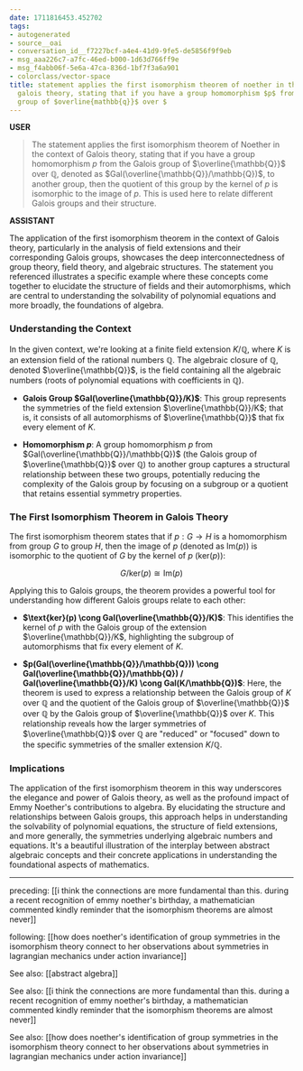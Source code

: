 ```yaml
---
date: 1711816453.452702
tags:
- autogenerated
- source__oai
- conversation_id__f7227bcf-a4e4-41d9-9fe5-de5856f9f9eb
- msg_aaa226c7-a7fc-46ed-b000-1d63d766ff9e
- msg_f4abb06f-5e6a-47ca-836d-1bf7f3a6a901
- colorclass/vector-space
title: statement applies the first isomorphism theorem of noether in the context of
  galois theory, stating that if you have a group homomorphism $p$ from the galois
  group of $overline{mathbb{q}}$ over $
---
```


**USER**

> The statement applies the first isomorphism theorem of Noether in the context of Galois theory, stating that if you have a group homomorphism $p$ from the Galois group of $\overline{\mathbb{Q}}$ over $\mathbb{Q}$, denoted as $Gal(\overline{\mathbb{Q}}/\mathbb{Q})$, to another group, then the quotient of this group by the kernel of $p$ is isomorphic to the image of $p$. This is used here to relate different Galois groups and their structure.


**ASSISTANT**

The application of the first isomorphism theorem in the context of Galois theory, particularly in the analysis of field extensions and their corresponding Galois groups, showcases the deep interconnectedness of group theory, field theory, and algebraic structures. The statement you referenced illustrates a specific example where these concepts come together to elucidate the structure of fields and their automorphisms, which are central to understanding the solvability of polynomial equations and more broadly, the foundations of algebra.

### Understanding the Context

In the given context, we're looking at a finite field extension $K/\mathbb{Q}$, where $K$ is an extension field of the rational numbers $\mathbb{Q}$. The algebraic closure of $\mathbb{Q}$, denoted $\overline{\mathbb{Q}}$, is the field containing all the algebraic numbers (roots of polynomial equations with coefficients in $\mathbb{Q}$).

- **Galois Group $Gal(\overline{\mathbb{Q}}/K)$**: This group represents the symmetries of the field extension $\overline{\mathbb{Q}}/K$; that is, it consists of all automorphisms of $\overline{\mathbb{Q}}$ that fix every element of $K$.

- **Homomorphism $p$**: A group homomorphism $p$ from $Gal(\overline{\mathbb{Q}}/\mathbb{Q})$ (the Galois group of $\overline{\mathbb{Q}}$ over $\mathbb{Q}$) to another group captures a structural relationship between these two groups, potentially reducing the complexity of the Galois group by focusing on a subgroup or a quotient that retains essential symmetry properties.

### The First Isomorphism Theorem in Galois Theory

The first isomorphism theorem states that if $p: G \to H$ is a homomorphism from group $G$ to group $H$, then the image of $p$ (denoted as $\text{Im}(p)$) is isomorphic to the quotient of $G$ by the kernel of $p$ ($\text{ker}(p)$):

$$ G/\text{ker}(p) \cong \text{Im}(p) $$

Applying this to Galois groups, the theorem provides a powerful tool for understanding how different Galois groups relate to each other:

- **$\text{ker}(p) \cong Gal(\overline{\mathbb{Q}}/K)$**: This identifies the kernel of $p$ with the Galois group of the extension $\overline{\mathbb{Q}}/K$, highlighting the subgroup of automorphisms that fix every element of $K$.

- **$p(Gal(\overline{\mathbb{Q}}/\mathbb{Q})) \cong Gal(\overline{\mathbb{Q}}/\mathbb{Q}) / Gal(\overline{\mathbb{Q}}/K) \cong Gal(K/\mathbb{Q})$**: Here, the theorem is used to express a relationship between the Galois group of $K$ over $\mathbb{Q}$ and the quotient of the Galois group of $\overline{\mathbb{Q}}$ over $\mathbb{Q}$ by the Galois group of $\overline{\mathbb{Q}}$ over $K$. This relationship reveals how the larger symmetries of $\overline{\mathbb{Q}}$ over $\mathbb{Q}$ are "reduced" or "focused" down to the specific symmetries of the smaller extension $K/\mathbb{Q}$.

### Implications

The application of the first isomorphism theorem in this way underscores the elegance and power of Galois theory, as well as the profound impact of Emmy Noether's contributions to algebra. By elucidating the structure and relationships between Galois groups, this approach helps in understanding the solvability of polynomial equations, the structure of field extensions, and more generally, the symmetries underlying algebraic numbers and equations. It's a beautiful illustration of the interplay between abstract algebraic concepts and their concrete applications in understanding the foundational aspects of mathematics.


---

preceding: [[i think the connections are more fundamental than this. during a recent recognition of emmy noether's birthday, a mathematician commented kindly reminder that the isomorphism theorems are almost never]]  


following: [[how does noether's identification of group symmetries in the isomorphism theory connect to her observations about symmetries in lagrangian mechanics under action invariance]]

See also: [[abstract algebra]]


See also: [[i think the connections are more fundamental than this. during a recent recognition of emmy noether's birthday, a mathematician commented kindly reminder that the isomorphism theorems are almost never]]


See also: [[how does noether's identification of group symmetries in the isomorphism theory connect to her observations about symmetries in lagrangian mechanics under action invariance]]